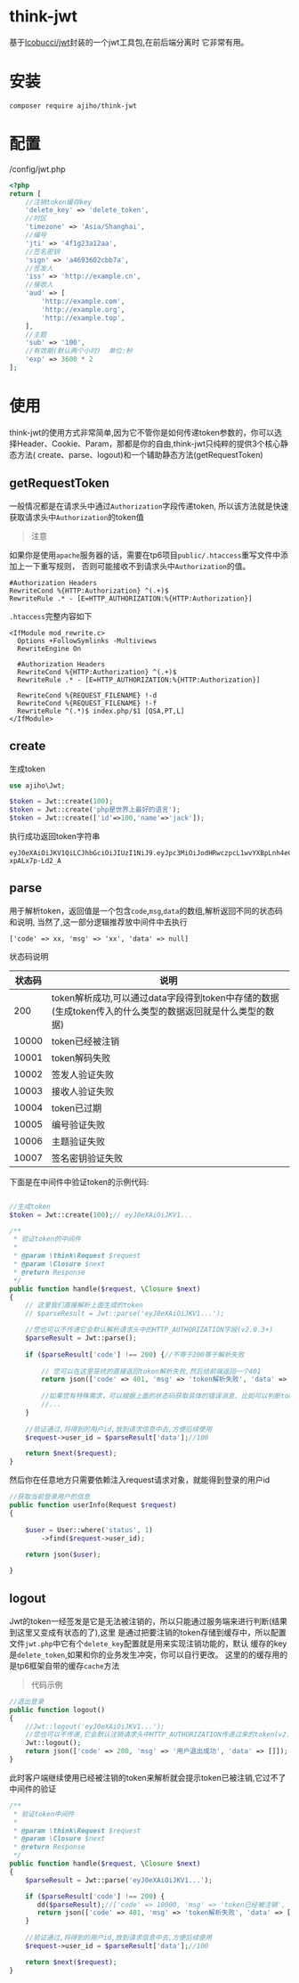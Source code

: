 # think-jwt

基于[lcobucci/jwt](https://packagist.org/packages/lcobucci/jwt)封装的一个jwt工具包,在前后端分离时
它非常有用。

# 安装

~~~
composer require ajiho/think-jwt
~~~

# 配置

/config/jwt.php

```php
<?php
return [
    //注销token缓存key
    'delete_key' => 'delete_token',
    //时区
    'timezone' => 'Asia/Shanghai',
    //编号
    'jti' => '4f1g23a12aa',
    //签名密钥
    'sign' => 'a4693602cbb7a',
    //签发人
    'iss' => 'http://example.cn',
    //接收人
    'aud' => [
        'http://example.com',
        'http://example.org',
        'http://example.top',
    ],
    //主题
    'sub' => '100',
    //有效期(默认两个小时)  单位:秒
    'exp' => 3600 * 2
];
```

# 使用

think-jwt的使用方式非常简单,因为它不管你是如何传递token参数的，你可以选择Header、Cookie、Param，那都是你的自由,think-jwt只纯粹的提供3个核心静态方法(
create、parse、logout)和一个辅助静态方法(getRequestToken)

## getRequestToken

一般情况都是在请求头中通过`Authorization`字段传递token,
所以该方法就是快速获取请求头中`Authorization`的token值

> 注意

如果你是使用`apache`服务器的话，需要在tp6项目`public/.htaccess`重写文件中添加上一下重写规则，
否则可能接收不到请求头中`Authorization`的值。

~~~
#Authorization Headers
RewriteCond %{HTTP:Authorization} ^(.+)$
RewriteRule .* - [E=HTTP_AUTHORIZATION:%{HTTP:Authorization}]
~~~

`.htaccess`完整内容如下

~~~
<IfModule mod_rewrite.c>
  Options +FollowSymlinks -Multiviews
  RewriteEngine On

  #Authorization Headers
  RewriteCond %{HTTP:Authorization} ^(.+)$
  RewriteRule .* - [E=HTTP_AUTHORIZATION:%{HTTP:Authorization}]

  RewriteCond %{REQUEST_FILENAME} !-d
  RewriteCond %{REQUEST_FILENAME} !-f
  RewriteRule ^(.*)$ index.php/$1 [QSA,PT,L]
</IfModule>
~~~

## create

生成token

```php
use ajiho\Jwt;

$token = Jwt::create(100);
$token = Jwt::create('php是世界上最好的语言');
$token = Jwt::create(['id'=>100,'name'=>'jack']);
```

执行成功返回token字符串

~~~
eyJ0eXAiOiJKV1QiLCJhbGciOiJIUzI1NiJ9.eyJpc3MiOiJodHRwczpcL1wvYXBpLnh4eC5jb20iLCJhdWQiOiJodHRwczpcL1wvd3d3Lnh4eC5jb20iLCJqdGkiOiIzZjJnNTdhOTJhYSIsImlhdCI6MTY1MTg1MTQ2MywibmJmIjoxNjUxODUxNDYyLCJleHAiOjE2NTE4NTg2NjMsIl90aGlua0p3dCI6IntcImlkXCI6MTAwLFwibmFtZVwiOlwiSmFja1wifSJ9.yVjHKxtZii3YfSwGMfFX_PIuBM5co-xpALx7p-Ld2_A
~~~

## parse

用于解析token，返回值是一个包含`code`,`msg`,`data`的数组,解析返回不同的状态码和说明,
当然了,这一部分逻辑推荐放中间件中去执行

~~~
['code' => xx, 'msg' => 'xx', 'data' => null]
~~~

状态码说明

| 状态码   | 说明                                                              |
|-------|-----------------------------------------------------------------|
| 200   | token解析成功,可以通过data字段得到token中存储的数据(生成token传入的什么类型的数据返回就是什么类型的数据) |
| 10000 | token已经被注销                                                      |
| 10001 | token解码失败                                                       |
| 10002 | 签发人验证失败                                                         |
| 10003 | 接收人验证失败                                                         |
| 10004 | token已过期                                                        |
| 10005 | 编号验证失败                                                          |
| 10006 | 主题验证失败                                                          |
| 10007 | 签名密钥验证失败                                                        |

下面是在中间件中验证token的示例代码:

```php

//生成token
$token = Jwt::create(100);// eyJ0eXAiOiJKV1...

/**
 * 验证token的中间件
 * 
 * @param \think\Request $request
 * @param \Closure $next
 * @return Response
 */
public function handle($request, \Closure $next)
{
    // 这里我们直接解析上面生成的token
    // $parseResult = Jwt::parse('eyJ0eXAiOiJKV1...');

    //您也可以不传递它会默认解析请求头中的HTTP_AUTHORIZATION字段(v2.0.3+)
    $parseResult = Jwt::parse();
    
    if ($parseResult['code'] !== 200) {//不等于200等于解析失败
        
        // 您可以在这里笼统的直接返回token解析失败,然后给前端返回一个401
        return json(['code' => 401, 'msg' => 'token解析失败', 'data' => []]);
       
        //如果您有特殊需求，可以根据上面的状态码获取具体的错误消息，比如可以判断token是否已经过期等
        //...
    }
    
    //验证通过,将得到的用户id,放到请求信息中去,方便后续使用
    $request->user_id = $parseResult['data'];//100

    return $next($request);
}
```

然后你在任意地方只需要依赖注入request请求对象，就能得到登录的用户id

```php
//获取当前登录用户的信息
public function userInfo(Request $request)
{
    
    $user = User::where('status', 1)
        ->find($request->user_id);
    
    return json($user);

}
```

## logout

Jwt的token一经签发是它是无法被注销的，所以只能通过服务端来进行判断(结果到这里又变成有状态的了),这里
是通过把要注销的token存储到缓存中，所以配置文件`jwt.php`中它有个`delete_key`配置就是用来实现注销功能的，默认
缓存的key是`delete_token`,如果和你的业务发生冲突，你可以自行更改。
这里的的缓存用的是tp6框架自带的缓存`cache`方法


> 代码示例

```php
//退出登录
public function logout()
{
    //Jwt::logout('eyJ0eXAiOiJKV1...');
    //您也可以不传递,它会默认注销请求头中HTTP_AUTHORIZATION传递过来的token(v2.0.3+)
    Jwt::logout();
    return json(['code' => 200, 'msg' => '用户退出成功', 'data' => []]);
}
```

此时客户端继续使用已经被注销的token来解析就会提示token已被注销,它过不了中间件的验证

```php
/**
 * 验证token中间件
 * 
 * @param \think\Request $request
 * @param \Closure $next
 * @return Response
 */
public function handle($request, \Closure $next)
{
    $parseResult = Jwt::parse('eyJ0eXAiOiJKV1...');

    if ($parseResult['code'] !== 200) {
       dd($parseResult);//['code' => 10000, 'msg' => 'token已经被注销', 'data' => []]，因此被注销后的token它是无法继续向下执行的。
       return json(['code' => 401, 'msg' => 'token解析失败', 'data' => []]);
    }
    
    //验证通过,将得到的用户id,放到请求信息中去,方便后续使用
    $request->user_id = $parseResult['data'];//100

    return $next($request);
}
```

